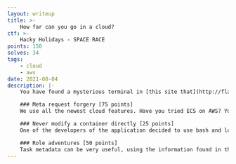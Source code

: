 ```yaml
---
layout: writeup
title: >-
    How far can you go in a cloud?
ctf: >-
    Hacky Holidays - SPACE RACE
points: 150
solves: 34
tags: 
    - cloud
    - aws
date: 2021-08-04
description: |-
    You have found a mysterious terminal in [this site that](http://flask-balancer-244a173-538fc99c60644733.elb.eu-west-1.amazonaws.com/) can convert HTML into PDFs. It seems to be hosted on a space cluster. Can you traverse through it and find all its secrets?

    ### Meta request forgery [75 points]
    We use all the newest cloud features. Have you tried ECS on AWS? Your mission is to find out the cluster ARN. Flag format: "arn:aws:ecs:...."

    ### Never modify a container directly [25 points]
    One of the developers of the application decided to use bash and load some interesting environment variables whenever bash starts. Can you find them?

    ### Role adventures [50 points]
    Task metadata can be very useful, using the information found in the previous challenge can you figure out a way to obtain the name of the private s3 bucket?
---
```

